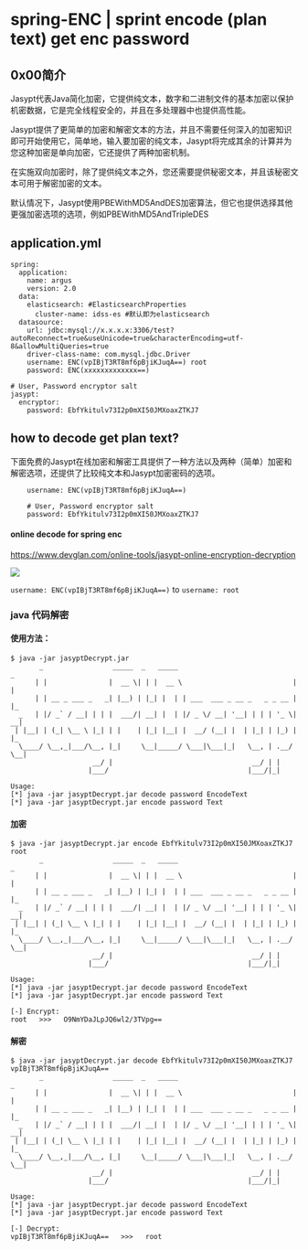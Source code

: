 # spring-ENC | sprint encode (plan text) get enc password

## 0x00简介


Jasypt代表Java简化加密，它提供纯文本，数字和二进制文件的基本加密以保护机密数据，它是完全线程安全的，并且在多处理器中也提供高性能。

Jasypt提供了更简单的加密和解密文本的方法，并且不需要任何深入的加密知识即可开始使用它，简单地，输入要加密的纯文本，Jasypt将完成其余的计算并为您这种加密是单向加密，它还提供了两种加密机制。

在实施双向加密时，除了提供纯文本之外，您还需要提供秘密文本，并且该秘密文本可用于解密加密的文本。

默认情况下，Jasypt使用PBEWithMD5AndDES加密算法，但它也提供选择其他更强加密选项的选项，例如PBEWithMD5AndTripleDES




## application.yml

```
spring: 
  application:
    name: argus
    version: 2.0
  data:
    elasticsearch: #ElasticsearchProperties
      cluster-name: idss-es #默认即为elasticsearch
  datasource:
    url: jdbc:mysql://x.x.x.x:3306/test?autoReconnect=true&useUnicode=true&characterEncoding=utf-8&allowMultiQueries=true
    driver-class-name: com.mysql.jdbc.Driver
    username: ENC(vpIBjT3RT8mf6pBjiKJuqA==) root
    password: ENC(xxxxxxxxxxxxx==) 
    
# User, Password encryptor salt
jasypt:
  encryptor:
    password: EbfYkitulv73I2p0mXI50JMXoaxZTKJ7
```

## how to decode get plan text?

下面免费的Jasypt在线加密和解密工具提供了一种方法以及两种（简单）加密和解密选项，还提供了比较纯文本和Jasypt加密密码的选项。


```
    username: ENC(vpIBjT3RT8mf6pBjiKJuqA==)
    
    # User, Password encryptor salt
    password: EbfYkitulv73I2p0mXI50JMXoaxZTKJ7

```

#### online decode for spring enc

https://www.devglan.com/online-tools/jasypt-online-encryption-decryption


![](./jasypt.png)

`username: ENC(vpIBjT3RT8mf6pBjiKJuqA==)` to `username: root`


### java 代码解密

#### 使用方法：

```
$ java -jar jasyptDecrypt.jar
       _                 _____  _   _____                             _   
      | |               |  __ \| | |  __ \                           | |  
      | | __ _ ___ _   _| |__) | |_| |  | | ___  ___ _ __ _   _ _ __ | |_ 
  _   | |/ _` / __| | | |  ___/| __| |  | |/ _ \/ __| '__| | | | '_ \| __|
 | |__| | (_| \__ \ |_| | |    | |_| |__| |  __/ (__| |  | |_| | |_) | |_ 
  \____/ \__,_|___/\__, |_|     \__|_____/ \___|\___|_|   \__, | .__/ \__|
                    __/ |                                  __/ | |        
                   |___/                                  |___/|_|        

Usage:
[*] java -jar jasyptDecrypt.jar decode password EncodeText
[*] java -jar jasyptDecrypt.jar encode password Text
```

#### 加密

```
$ java -jar jasyptDecrypt.jar encode EbfYkitulv73I2p0mXI50JMXoaxZTKJ7 root
       _                 _____  _   _____                             _   
      | |               |  __ \| | |  __ \                           | |  
      | | __ _ ___ _   _| |__) | |_| |  | | ___  ___ _ __ _   _ _ __ | |_ 
  _   | |/ _` / __| | | |  ___/| __| |  | |/ _ \/ __| '__| | | | '_ \| __|
 | |__| | (_| \__ \ |_| | |    | |_| |__| |  __/ (__| |  | |_| | |_) | |_ 
  \____/ \__,_|___/\__, |_|     \__|_____/ \___|\___|_|   \__, | .__/ \__|
                    __/ |                                  __/ | |        
                   |___/                                  |___/|_|        

Usage:
[*] java -jar jasyptDecrypt.jar decode password EncodeText
[*] java -jar jasyptDecrypt.jar encode password Text

[-] Encrypt: 
root   >>>   O9NmYDaJLpJQ6wl2/3TVpg==

```

#### 解密

```
$ java -jar jasyptDecrypt.jar decode EbfYkitulv73I2p0mXI50JMXoaxZTKJ7 vpIBjT3RT8mf6pBjiKJuqA==
       _                 _____  _   _____                             _   
      | |               |  __ \| | |  __ \                           | |  
      | | __ _ ___ _   _| |__) | |_| |  | | ___  ___ _ __ _   _ _ __ | |_ 
  _   | |/ _` / __| | | |  ___/| __| |  | |/ _ \/ __| '__| | | | '_ \| __|
 | |__| | (_| \__ \ |_| | |    | |_| |__| |  __/ (__| |  | |_| | |_) | |_ 
  \____/ \__,_|___/\__, |_|     \__|_____/ \___|\___|_|   \__, | .__/ \__|
                    __/ |                                  __/ | |        
                   |___/                                  |___/|_|        

Usage:
[*] java -jar jasyptDecrypt.jar decode password EncodeText
[*] java -jar jasyptDecrypt.jar encode password Text

[-] Decrypt: 
vpIBjT3RT8mf6pBjiKJuqA==   >>>   root

```
